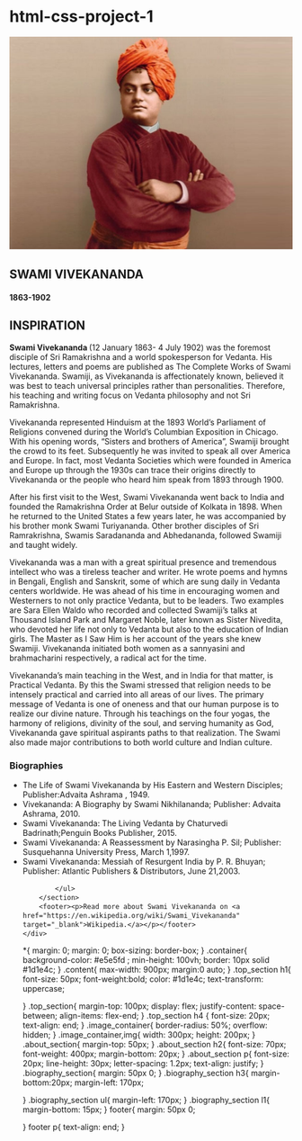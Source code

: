 # html-css-project-1
<!DOCTYPE html>
<html lang="en">
<head>
    <meta charset="UTF-8">
    <meta name="viewport" content="width=device-width, initial-scale=1.0">
    <title>The Tribute Website | SwamiVivekananda</title>
    <link rel="stylesheet" href="Tribute.css"/>
</head>
<body>
    <div class="container">
        <div class="content">
            <section class="top_section">
                <div class="image_container">
                    <img src="Swami-Vivekananda.jpg" alt="tribute"/>
                </div>
                <div>
                    <h1>SWAMI VIVEKANANDA</h1>
                    <h4>1863-1902</h4>
                </div>
            </section>
            <section class="about_section">
                <h2>INSPIRATION</h2>
                <p><b>Swami Vivekananda </b>(12 January 1863- 4 July 1902) was the foremost disciple of Sri Ramakrishna and a world spokesperson for Vedanta. His lectures, letters and poems are published as The Complete Works of Swami Vivekananda. Swamiji, as Vivekananda is affectionately known, believed it was best to teach universal principles rather than personalities. Therefore, his teaching and writing focus on Vedanta philosophy and not Sri Ramakrishna.

Vivekananda represented Hinduism at the 1893 World’s Parliament of Religions convened during the World’s Columbian Exposition in Chicago. With his opening words, “Sisters and brothers of America”, Swamiji brought the crowd to its feet. Subsequently he was invited to speak all over America and Europe. In fact, most Vedanta Societies which were founded in America and Europe up through the 1930s can trace their origins directly to Vivekananda or the people who heard him speak from 1893 through 1900.

After his first visit to the West, Swami Vivekananda went back to India and founded the Ramakrishna Order at Belur outside of Kolkata in 1898. When he returned to the United States a few years later, he was accompanied by his brother monk Swami Turiyananda. Other brother disciples of Sri Ramrakrishna, Swamis Saradananda and Abhedananda,  followed Swamiji and taught widely.

Vivekananda was a man with a great spiritual presence and tremendous intellect who was a tireless teacher and writer. He wrote poems and hymns in Bengali, English and Sanskrit, some of which are sung daily in Vedanta centers worldwide. He was ahead of his time in encouraging women and Westerners to not only practice Vedanta, but to be leaders. Two examples are Sara Ellen Waldo who recorded and collected Swamiji’s talks at Thousand Island Park and Margaret Noble, later known as Sister Nivedita, who devoted her life not only to Vedanta but also to the education of Indian girls. The Master as I Saw Him is her account of the years she knew Swamiji.  Vivekananda initiated both women as a sannyasini and brahmacharini respectively, a radical act for the time.

Vivekananda’s main teaching in the West, and in India for that matter, is Practical Vedanta. By this the Swami stressed that religion needs to be intensely practical and carried into all areas of our lives. The primary message of Vedanta is one of oneness and that our human purpose is to realize our divine nature. Through his teachings on the four yogas, the harmony of religions, divinity of the soul, and serving humanity as God, Vivekananda gave spiritual aspirants paths to that realization. The Swami also made major contributions  to both world culture and Indian culture.</p>
            </section>
        </div>
        <section class="biography_section">
            <h3>Biographies</h3>
            <ul>
                <li>
                  The Life of Swami Vivekananda by  His Eastern and Western Disciples; Publisher:Advaita Ashrama , 1949.   
                </li>
                <li>
                    Vivekananda: A Biography by Swami Nikhilananda; Publisher: Advaita Ashrama, 2010.
                </li>
                <li>
                     Swami Vivekananda: The Living Vedanta by Chaturvedi Badrinath;Penguin Books Publisher, 2015.
                </li>
                <li>
                    Swami Vivekananda: A Reassessment by Narasingha P. Sil; Publisher: Susquehanna University Press, March 1,1997.
                </li>
                <li>
                     Swami Vivekananda: Messiah of Resurgent India by  P. R. Bhuyan; Publisher: Atlantic Publishers & Distributors, June 21,2003.
                </li>
                
            </ul>
        </section>
        <footer><p>Read more about Swami Vivekananda on <a href="https://en.wikipedia.org/wiki/Swami_Vivekananda" target="_blank">Wikipedia.</a></p></footer>
    </div>
</body>
</html>
*{
    margin: 0;
    margin: 0;
    box-sizing: border-box;
}
.container{
    background-color: #e5e5fd ;
    min-height: 100vh;
    border: 10px solid #1d1e4c;
}
.content{
    max-width: 900px;
    margin:0 auto;
}
.top_section h1{
    font-size: 50px;
    font-weight:bold;
    color: #1d1e4c;
    text-transform: uppercase;
   
      
}
.top_section{
    margin-top: 100px;
    display: flex;
    justify-content: space-between;
    align-items: flex-end;
}
.top_section h4
{
    font-size: 20px;   
    text-align: end;
}
.image_container{
    border-radius: 50%;
    overflow: hidden;
}
.image_container,img{
    width: 300px;
    height: 200px;
}
.about_section{
    margin-top: 50px;
}
.about_section h2{
    font-size: 70px;
    font-weight: 400px;
    margin-bottom: 20px;
}
.about_section p{
    font-size: 20px;
    line-height: 30px;
    letter-spacing: 1.2px;
    text-align: justify;
}
.biography_section{
    margin: 50px 0;
}
.biography_section h3{
    margin-bottom:20px;
    margin-left: 170px;

}
.biography_section ul{
    margin-left: 170px;
}
.biography_section l1{
    margin-bottom: 15px;
}
footer{
    margin: 50px 0;

}
footer p{
    text-align: end; 
}

